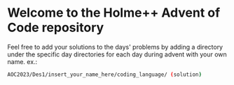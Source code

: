 # Welcome to the Holme++ Advent of Code repository
Feel free to add your solutions to the days' problems by adding a directory under the specific day directories for each day during advent with your own name. ex.:
```bash shell
AOC2023/Des1/insert_your_name_here/coding_language/ (solution)
```